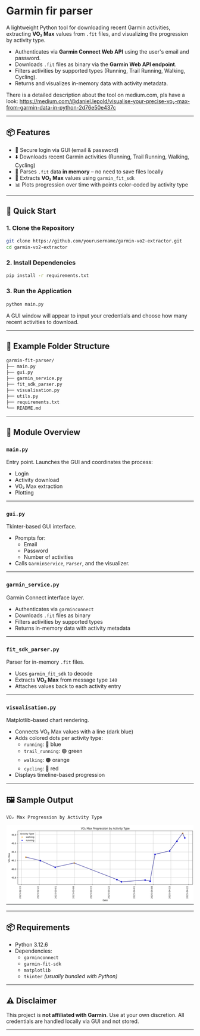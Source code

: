 # Garmin fir parser

A lightweight Python tool for downloading recent Garmin activities, extracting **VO₂ Max** values from `.fit` files, and visualizing the progression by activity type.
- Authenticates via **Garmin Connect Web API** using the user's email and password.
- Downloads `.fit` files as binary via the **Garmin Web API endpoint**.
- Filters activities by supported types (Running, Trail Running, Walking, Cycling).
- Returns and visualizes in-memory data with activity metadata.

There is a detailed description about the tool on medium.com, pls have a look:
https://medium.com/@daniel.lepold/visualise-your-precise-vo₂-max-from-garmin-data-in-python-2d76e50e437c


---

## 📦 Features

- 🔐 Secure login via GUI (email & password)
- ⬇️ Downloads recent Garmin activities (Running, Trail Running, Walking, Cycling)
- 💾 Parses `.fit` data **in memory** – no need to save files locally
- 🧠 Extracts **VO₂ Max** values using `garmin_fit_sdk`
- 📊 Plots progression over time with points color-coded by activity type

---

## 🚀 Quick Start

### 1. Clone the Repository

```bash
git clone https://github.com/yourusername/garmin-vo2-extractor.git
cd garmin-vo2-extractor
```

### 2. Install Dependencies

```bash
pip install -r requirements.txt
```

### 3. Run the Application

```bash
python main.py
```

A GUI window will appear to input your credentials and choose how many recent activities to download.

---

## 📁 Example Folder Structure

```
garmin-fit-parser/
├── main.py
├── gui.py
├── garmin_service.py
├── fit_sdk_parser.py
├── visualisation.py
├── utils.py
├── requirements.txt
└── README.md
```
---

## 🧩 Module Overview

### `main.py`

Entry point. Launches the GUI and coordinates the process:
- Login
- Activity download
- VO₂ Max extraction
- Plotting

---

### `gui.py`

Tkinter-based GUI interface.

- Prompts for:
  - Email
  - Password
  - Number of activities
- Calls `GarminService`, `Parser`, and the visualizer.

---

### `garmin_service.py`

Garmin Connect interface layer.

- Authenticates via `garminconnect`
- Downloads `.fit` files as binary
- Filters activities by supported types
- Returns in-memory data with activity metadata

---

### `fit_sdk_parser.py`

Parser for in-memory `.fit` files.

- Uses `garmin_fit_sdk` to decode
- Extracts **VO₂ Max** from message type `140`
- Attaches values back to each activity entry

---

### `visualisation.py`

Matplotlib-based chart rendering.

- Connects VO₂ Max values with a line (dark blue)
- Adds colored dots per activity type:
  - `running`: 🔵 blue
  - `trail_running`: 🟢 green
  - `walking`: 🟠 orange
  - `cycling`: 🔴 red
- Displays timeline-based progression

---

## 🖼 Sample Output

```
VO₂ Max Progression by Activity Type
```

![Sample Chart Placeholder](src/sample_result.png)

---

## 📦 Requirements

- Python 3.12.6
- Dependencies:
  - `garminconnect`
  - `garmin-fit-sdk`
  - `matplotlib`
  - `tkinter` *(usually bundled with Python)*

---

## ⚠️ Disclaimer

This project is **not affiliated with Garmin**. Use at your own discretion. All credentials are handled locally via GUI and not stored.

---
